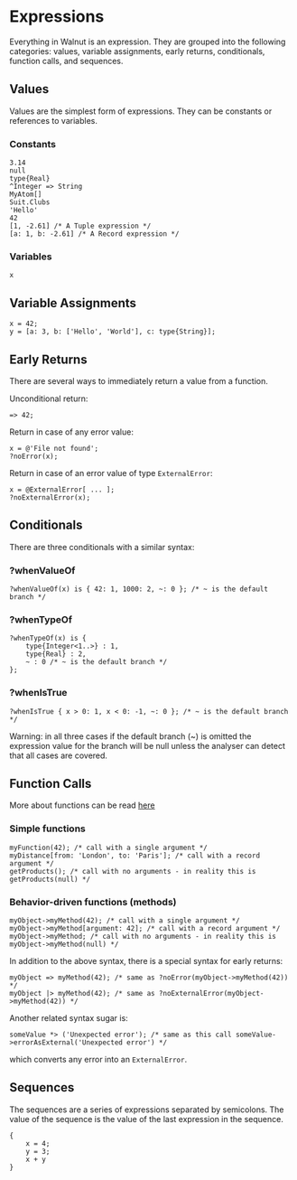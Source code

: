 # Expressions

Everything in Walnut is an expression. 
They are grouped into the following categories: values, variable assignments, early returns, conditionals, 
function calls, and sequences.

## Values

Values are the simplest form of expressions. They can be constants or references to variables.

### Constants
```walnut
3.14
null
type{Real}
^Integer => String
MyAtom[]
Suit.Clubs
'Hello'
42
[1, -2.61] /* A Tuple expression */ 
[a: 1, b: -2.61] /* A Record expression */
```
### Variables
```walnut
x
```

## Variable Assignments
```walnut
x = 42;
y = [a: 3, b: ['Hello', 'World'], c: type{String}];
```

## Early Returns
There are several ways to immediately return a value from a function.

Unconditional return:
```walnut
=> 42;
```

Return in case of any error value:
```walnut
x = @'File not found';
?noError(x);
```    

Return in case of an error value of type `ExternalError`:
```walnut
x = @ExternalError[ ... ];
?noExternalError(x);
```    

## Conditionals
There are three conditionals with a similar syntax:

### ?whenValueOf
```walnut
?whenValueOf(x) is { 42: 1, 1000: 2, ~: 0 }; /* ~ is the default branch */
```

### ?whenTypeOf
```walnut
?whenTypeOf(x) is {
    type{Integer<1..>} : 1,
    type{Real} : 2,
    ~ : 0 /* ~ is the default branch */
};
```

### ?whenIsTrue
```walnut
?whenIsTrue { x > 0: 1, x < 0: -1, ~: 0 }; /* ~ is the default branch */
```

Warning: in all three cases if the default branch (~) is omitted the expression value for the branch will be null unless the
analyser can detect that all cases are covered.


## Function Calls
More about functions can be read [here](03-functions.md) 

### Simple functions
```walnut
myFunction(42); /* call with a single argument */
myDistance[from: 'London', to: 'Paris']; /* call with a record argument */
getProducts(); /* call with no arguments - in reality this is getProducts(null) */
```

### Behavior-driven functions (methods)
```walnut
myObject->myMethod(42); /* call with a single argument */
myObject->myMethod[argument: 42]; /* call with a record argument */
myObject->myMethod; /* call with no arguments - in reality this is myObject->myMethod(null) */
```

In addition to the above syntax, there is a special syntax for early returns:
```walnut
myObject => myMethod(42); /* same as ?noError(myObject->myMethod(42)) */
myObject |> myMethod(42); /* same as ?noExternalError(myObject->myMethod(42)) */
```
Another related syntax sugar is:
```walnut
someValue *> ('Unexpected error'); /* same as this call someValue->errorAsExternal('Unexpected error') */ 
```
which converts any error into an `ExternalError`. 


## Sequences
The sequences are a series of expressions separated by semicolons. 
The value of the sequence is the value of the last expression in the sequence.

```walnut
{
    x = 4;
    y = 3;
    x + y
}
```